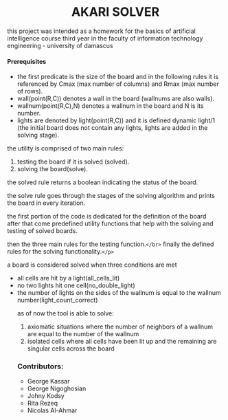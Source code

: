 <h1 align='center' >AKARI SOLVER </h1>
<p> this project was intended as a homework for the basics of artificial intelligence course third year in the faculty of information technology engineering - university of damascus</p>

<h4>Prerequisites</h4>
<ul>
<li>the first predicate is the size of the board and in the following rules it is referenced by Cmax (max number of columns) and Rmax (max number of rows).</li>
<li>wall(point(R,C)) denotes a wall in the board (wallnums are also walls).</li>
<li>wallnum(point(R,C),N) denotes a wallnum in the board and N is its number.</li>
<li>lights are denoted by light(point(R,C)) and it is defined dynamic light/1 (the initial board does not contain any lights, lights are added in the solving stage).</li>
</ul>

<p> the utility is comprised of two main rules:<ol><li>testing the board if it is solved (solved).</li><li>solving the board(solve).</li></ol></p>

<p>the solved rule returns a boolean indicating the status of the board.</p>
<p>the solve rule goes through the stages of the solving algorithm and prints the board in every iteration.</p>
<p>the first portion of the code is dedicated for the definition of the board</br>
after that come predefined utility functions that help with the solving and testing of solved boards.</br>

then the three main rules for the testing function.`</br>`
finally the defined rules for the solving functionality.`</p>`

<p>a board is considered solved when three conditions are met</p><ul><li>all cells are hit by a light(all_cells_lit)</li><li>no two lights hit one cell(no_double_light)</li><li>the number of lights on the sides of the wallnum is equal to the wallnum number(light_count_correct)</li>

<p>as of now the tool is able to solve:<ol><li> axiomatic situations where the number of neighbors of a wallnum are equal to the number of the wallnum</li>
<li> isolated cells where all cells have been lit up and the remaining are singular cells across the board</li></ol>

<footer> <h3>Contributors:</h3>
  <ul>
        <li>George Kassar</li>
        <li>George Nigoghosian</li>
        <li>Johny Kodsy</li>
	<li>Rita Rezeq</li>
        <li>Nicolas Al-Ahmar</li>
</ul>
</footer>
